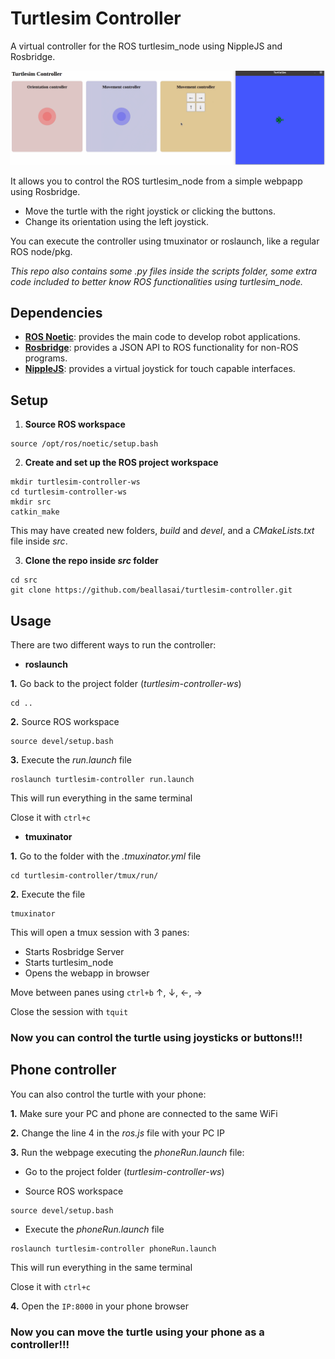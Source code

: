 # Turtlesim Controller

A virtual controller for the ROS turtlesim_node using NippleJS and Rosbridge.

![gif](.fig/demo.gif)

It allows you to control the ROS turtlesim_node from a simple webpapp using Rosbridge.
- Move the turtle with the right joystick or clicking the buttons. 
- Change its orientation using the left joystick.

You can execute the controller using tmuxinator or roslaunch, like a regular ROS node/pkg.

*This repo also contains some .py files inside the scripts folder, some extra code included to better know ROS functionalities using turtlesim_node.*


## Dependencies
- **[ROS Noetic](http://wiki.ros.org/noetic)**: provides the main code to develop robot applications.
- **[Rosbridge](http://wiki.ros.org/rosbridge_suite/Tutorials/RunningRosbridge)**: provides a JSON API to ROS functionality for non-ROS programs.
- **[NippleJS](https://yoannmoi.net/nipplejs/)**: provides a virtual joystick for touch capable interfaces.


## Setup

1. **Source ROS workspace**
```
source /opt/ros/noetic/setup.bash
```
2. **Create and set up the ROS project workspace**
```
mkdir turtlesim-controller-ws
cd turtlesim-controller-ws
mkdir src
catkin_make
```
This may have created new folders, *build* and *devel*, and a *CMakeLists.txt* file inside *src*.

3. **Clone the repo inside *src* folder**
```
cd src
git clone https://github.com/beallasai/turtlesim-controller.git
```


## Usage
There are two different ways to run the controller:
- **roslaunch**

**1.** Go back to the project folder (*turtlesim-controller-ws*)
```
cd ..
```
**2.** Source ROS workspace
```
source devel/setup.bash
```
**3.** Execute the *run.launch* file
```
roslaunch turtlesim-controller run.launch
```
  This will run everything in the same terminal

 Close it with `ctrl+c`

- **tmuxinator**

**1.** Go to the folder with the *.tmuxinator.yml* file
```
cd turtlesim-controller/tmux/run/
```

**2.** Execute the file
```
tmuxinator
```
This will open a tmux session with 3 panes:

  - Starts Rosbridge Server
  - Starts turtlesim_node
  - Opens the webapp in browser
  
  Move between panes using `ctrl+b` &uarr;, &darr;, &larr;, &rarr; 
  
  Close the session with `tquit`

### Now you can control the turtle using joysticks or buttons!!!


## Phone controller
You can also control the turtle with your phone:

**1.** Make sure your PC and phone are connected to the same WiFi

**2.** Change the line 4 in the *ros.js* file with your PC IP

**3.** Run the webpage executing the *phoneRun.launch* file:

- Go to the project folder (*turtlesim-controller-ws*)

- Source ROS workspace
```
source devel/setup.bash
```
- Execute the *phoneRun.launch* file
```
roslaunch turtlesim-controller phoneRun.launch
```
  This will run everything in the same terminal

 Close it with `ctrl+c`
 
**4.** Open the `IP:8000` in your phone browser

### Now you can move the turtle using your phone as a controller!!!